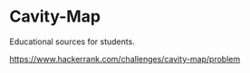 # Cavity-Map
Educational sources for students.

https://www.hackerrank.com/challenges/cavity-map/problem
